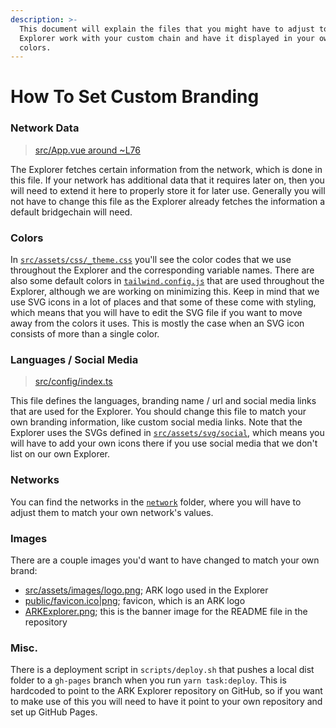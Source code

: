 ```yaml
---
description: >-
  This document will explain the files that you might have to adjust to have the
  Explorer work with your custom chain and have it displayed in your own brand
  colors.
---
```


# How To Set Custom Branding

### Network Data

> [src/App.vue around ~L76](https://github.com/ArkEcosystem/explorer/blob/master/src/App.vue)

The Explorer fetches certain information from the network, which is done in this file. If your network has additional data that it requires later on, then you will need to extend it here to properly store it for later use. Generally you will not have to change this file as the Explorer already fetches the information a default bridgechain will need.

### Colors

In [`src/assets/css/_theme.css`](https://github.com/ArkEcosystem/explorer/blob/master/src/assets/css/_theme.css) you'll see the color codes that we use throughout the Explorer and the corresponding variable names. There are also some default colors in [`tailwind.config.js`](https://github.com/ArkEcosystem/explorer/blob/master/tailwind.config.js) that are used throughout the Explorer, although we are working on minimizing this. Keep in mind that we use SVG icons in a lot of places and that some of these come with styling, which means that you will have to edit the SVG file if you want to move away from the colors it uses. This is mostly the case when an SVG icon consists of more than a single color.

### Languages / Social Media

> [src/config/index.ts](https://github.com/ArkEcosystem/explorer/blob/master/src/config/index.ts)

This file defines the languages, branding name / url and social media links that are used for the Explorer. You should change this file to match your own branding information, like custom social media links. Note that the Explorer uses the SVGs defined in [`src/assets/svg/social`](https://github.com/ArkEcosystem/explorer/tree/master/src/assets/svg/social), which means you will have to add your own icons there if you use social media that we don't list on our own Explorer.

### Networks

You can find the networks in the [`network`](https://github.com/ArkEcosystem/explorer/tree/master/networks) folder, where you will have to adjust them to match your own network's values.

### Images

There are a couple images you'd want to have changed to match your own brand:

* [src/assets/images/logo.png](https://github.com/ArkEcosystem/explorer/tree/master/src/assets/images); ARK logo used in the Explorer
* [public/favicon.ico\|png](https://github.com/ArkEcosystem/explorer/tree/master/public); favicon, which is an ARK logo
* [ARKExplorer.png](https://github.com/ArkEcosystem/explorer/blob/master/ARKExplorer.png); this is the banner image for the README file in the repository

### Misc.

There is a deployment script in `scripts/deploy.sh` that pushes a local dist folder to a `gh-pages` branch when you run `yarn task:deploy`. This is hardcoded to point to the ARK Explorer repository on GitHub, so if you want to make use of this you will need to have it point to your own repository and set up GitHub Pages.

